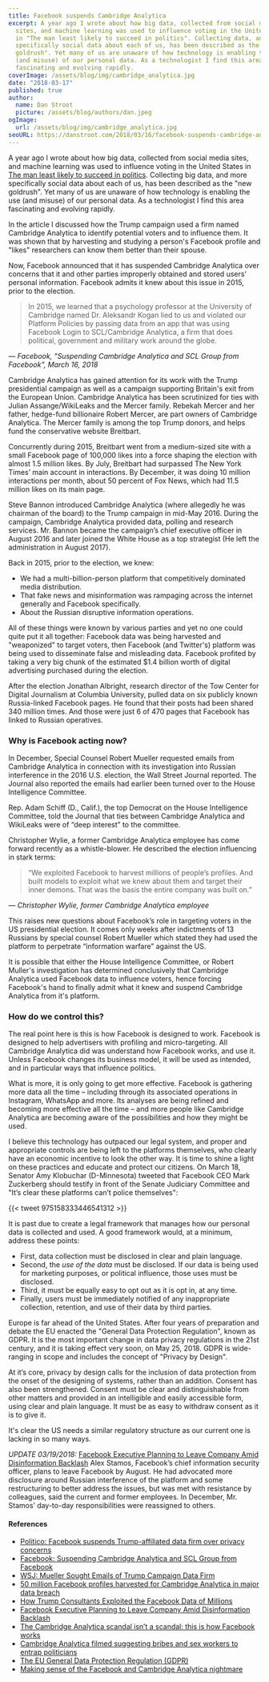 ```yaml
---
title: Facebook suspends Cambridge Analytica
excerpt: A year ago I wrote about how big data, collected from social media
  sites, and machine learning was used to influence voting in the United States
  in "The man least likely to succeed in politics". Collecting data, and more
  specifically social data about each of us, has been described as the "new
  goldrush". Yet many of us are unaware of how technology is enabling the use
  (and misuse) of our personal data. As a technologist I find this area
  fascinating and evolving rapidly.
coverImage: /assets/blog/img/cambridge_analytica.jpg
date: "2018-03-17"
published: true
author:
  name: Dan Stroot
  picture: /assets/blog/authors/dan.jpeg
ogImage:
  url: /assets/blog/img/cambridge_analytica.jpg
seoURL: https://danstroot.com/2018/03/16/facebook-suspends-cambridge-analytica/
---
```


A year ago I wrote about how big data, collected from social media sites, and machine learning was used to influence voting in the United States in [The man least likely to succeed in politics](/posts/2017-03-19-the-man-least-likely-to-succeed-in-politics/). Collecting big data, and more specifically social data about each of us, has been described as the "new goldrush". Yet many of us are unaware of how technology is enabling the use (and misuse) of our personal data. As a technologist I find this area fascinating and evolving rapidly.

In the article I discussed how the Trump campaign used a firm named Cambridge Analytica to identify potential voters and to influence them. It was shown that by harvesting and studying a person's Facebook profile and "likes" researchers can know them better than their spouse.

Now, Facebook announced that it has suspended Cambridge Analytica over concerns that it and other parties improperly obtained and stored users' personal information. Facebook admits it knew about this issue in 2015, prior to the election.

> In 2015, we learned that a psychology professor at the University of Cambridge named Dr. Aleksandr Kogan lied to us and violated our Platform Policies by passing data from an app that was using Facebook Login to SCL/Cambridge Analytica, a firm that does political, government and military work around the globe.

<div class="bqfoot"><cite>&mdash; Facebook, "Suspending Cambridge Analytica and SCL Group from Facebook", March 16, 2018</div></cite>

Cambridge Analytica has gained attention for its work with the Trump presidential campaign as well as a campaign supporting Britain's exit from the European Union. Cambridge Analytica has been scrutinized for ties with Julian Assange/WikiLeaks and the Mercer family. Rebekah Mercer and her father, hedge-fund billionaire Robert Mercer, are part owners of Cambridge Analytica. The Mercer family is among the top Trump donors, and helps fund the conservative website Breitbart.

Concurrently during 2015, Breitbart went from a medium-sized site with a small Facebook page of 100,000 likes into a force shaping the election with almost 1.5 million likes. By July, Breitbart had surpassed The New York Times’ main account in interactions. By December, it was doing 10 million interactions per month, about 50 percent of Fox News, which had 11.5 million likes on its main page.

Steve Bannon introduced Cambridge Analytica (where allegedly he was chairman of the board) to the Trump campaign in mid-May 2016. During the campaign, Cambridge Analytica provided data, polling and research services. Mr. Bannon became the campaign’s chief executive officer in August 2016 and later joined the White House as a top strategist (He left the administration in August 2017).

Back in 2015, prior to the election, we knew:

- We had a multi-billion-person platform that competitively dominated media distribution.
- That fake news and misinformation was rampaging across the internet generally and Facebook specifically.
- About the Russian disruptive information operations.

All of these things were known by various parties and yet no one could quite put it all together: Facebook data was being harvested and "weaponized" to target voters, then Facebook (and Twitter's) platform was being used to disseminate false and misleading data. Facebook profited by taking a very big chunk of the estimated $1.4 billion worth of digital advertising purchased during the election.

After the election Jonathan Albright, research director of the Tow Center for Digital Journalism at Columbia University, pulled data on six publicly known Russia-linked Facebook pages. He found that their posts had been shared 340 million times. And those were just 6 of 470 pages that Facebook has linked to Russian operatives.

### Why is Facebook acting now?

In December, Special Counsel Robert Mueller requested emails from Cambridge Analytica in connection with its investigation into Russian interference in the 2016 U.S. election, the Wall Street Journal reported. The Journal also reported the emails had earlier been turned over to the House Intelligence Committee.

Rep. Adam Schiff (D., Calif.), the top Democrat on the House Intelligence Committee, told the Journal that ties between Cambridge Analytica and WikiLeaks were of “deep interest” to the committee.

Christopher Wylie, a former Cambridge Analytica employee has come forward recently as a whistle-blower. He described the election influencing in stark terms:

> “We exploited Facebook to harvest millions of people’s profiles. And built models to exploit what we knew about them and target their inner demons. That was the basis the entire company was built on.”

<div class="bqfoot"><cite>&mdash; Christopher Wylie, former Cambridge Analytica employee</div></cite>

This raises new questions about Facebook’s role in targeting voters in the US presidential election. It comes only weeks after indictments of 13 Russians by special counsel Robert Mueller which stated they had used the platform to perpetrate “information warfare” against the US.

It is possible that either the House Intelligence Committee, or Robert Muller's investigation has determined conclusively that Cambridge Analytica used Facebook data to influence voters, hence forcing Facebook's hand to finally admit what it knew and suspend Cambridge Analytica from it's platform.

### How do we control this?

The real point here is this is how Facebook is designed to work. Facebook is designed to help advertisers with profiling and micro-targeting. All Cambridge Analytica did was understand how Facebook works, and use it. Unless Facebook changes its business model, it will be used as intended, and in particular ways that influence politics.

What is more, it is only going to get more effective. Facebook is gathering more data all the time – including through its associated operations in Instagram, WhatsApp and more. Its analyses are being refined and becoming more effective all the time – and more people like Cambridge Analytica are becoming aware of the possibilities and how they might be used.

I believe this technology has outpaced our legal system, and proper and appropriate controls are being left to the platforms themselves, who clearly have an economic incentive to look the other way. It is time to shine a light on these practices and educate and protect our citizens. On March 18, Senator Amy Klobuchar (D-Minnesota) tweeted that Facebook CEO Mark Zuckerberg should testify in front of the Senate Judiciary Committee and "It’s clear these platforms can’t police themselves":

{{< tweet 975158333446541312 >}}

It is past due to create a legal framework that manages how our personal data is collected and used. A good framework would, at a minimum, address these points:

- First, data collection must be disclosed in clear and plain language.
- Second, the _use of the data_ must be disclosed. If our data is being used for marketing purposes, or political influence, those uses must be disclosed.
- Third, it must be equally easy to opt out as it is opt in, at any time.
- Finally, users must be immediately notified of any inappropriate collection, retention, and use of their data by third parties.

Europe is far ahead of the United States. After four years of preparation and debate the EU enacted the "General Data Protection Regulation", known as GDPR. It is the most important change in data privacy regulations in the 21st century, and it is taking effect very soon, on May 25, 2018. GDPR is wide-ranging in scope and includes the concept of "Privacy by Design".

At it’s core, privacy by design calls for the inclusion of data protection from the onset of the designing of systems, rather than an addition. Consent has also been strengthened. Consent must be clear and distinguishable from other matters and provided in an intelligible and easily accessible form, using clear and plain language. It must be as easy to withdraw consent as it is to give it.​

It's clear the US needs a similar regulatory structure as our current one is lacking in so many ways.

_UPDATE 03/19/2018:_ [Facebook Executive Planning to Leave Company Amid Disinformation Backlash](https://www.nytimes.com/2018/03/19/technology/facebook-alex-stamos.html?hp&action=click&pgtype=Homepage&clickSource=story-heading&module=first-column-region&region=top-news&WT.nav=top-news) Alex Stamos, Facebook’s chief information security officer, plans to leave Facebook by August. He had advocated more disclosure around Russian interference of the platform and some restructuring to better address the issues, but was met with resistance by colleagues, said the current and former employees. In December, Mr. Stamos’ day-to-day responsibilities were reassigned to others.

#### References

- [Politico: Facebook suspends Trump-affiliated data firm over privacy concerns](https://www.politico.com/story/2018/03/16/facebook-cambridge-analytica-suspended-trump-campaign-468692?cid=apn)
- [Facebook: Suspending Cambridge Analytica and SCL Group from Facebook](https://newsroom.fb.com/news/2018/03/suspending-cambridge-analytica/)
- [WSJ: Mueller Sought Emails of Trump Campaign Data Firm](https://www.wsj.com/articles/mueller-sought-emails-of-trump-campaign-data-firm-1513296899)
- [50 million Facebook profiles harvested for Cambridge Analytica in major data breach](https://www.theguardian.com/news/2018/mar/17/cambridge-analytica-facebook-influence-us-election)
- [How Trump Consultants Exploited the Facebook Data of Millions](https://www.nytimes.com/2018/03/17/us/politics/cambridge-analytica-trump-campaign.html)
- [Facebook Executive Planning to Leave Company Amid Disinformation Backlash](https://www.nytimes.com/2018/03/19/technology/facebook-alex-stamos.html?hp&action=click&pgtype=Homepage&clickSource=story-heading&module=first-column-region&region=top-news&WT.nav=top-news)
- [The Cambridge Analytica scandal isn’t a scandal: this is how Facebook works](https://www.independent.co.uk/voices/camridge-analytica-scandal-how-facebook-works-harvesting-data-politics-trump-brexit-a8264051.html)
- [Cambridge Analytica filmed suggesting bribes and sex workers to entrap politicians](https://www.channel4.com/news/cambridge-analytica-revealed-trumps-election-consultants-filmed-saying-they-use-bribes-and-sex-workers-to-entrap-politicians-investigation)
- [The EU General Data Protection Regulation (GDPR)](https://www.eugdpr.org/eugdpr.org.html)
- [Making sense of the Facebook and Cambridge Analytica nightmare](https://www.engadget.com/amp/2018/03/19/facebook-and-cambridge-analytica-nightmare/)
